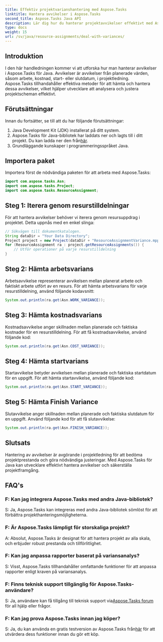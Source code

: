 ```yaml
---
title: Effektiv projektvarianshantering med Aspose.Tasks
linktitle: Hantera avvikelser i Aspose.Tasks
second_title: Aspose.Tasks Java API
description: Lär dig hur du hanterar projektavvikelser effektivt med Aspose.Tasks för Java. Hantera arbets-, kostnads-, start- och slutavvikelser utan ansträngning.
type: docs
weight: 15
url: /sv/java/resource-assignments/deal-with-variances/
---
```

## Introduktion
I den här handledningen kommer vi att utforska hur man hanterar avvikelser i Aspose.Tasks för Java. Avvikelser är avvikelser från planerade värden, såsom arbete, kostnad, start- eller slutdatum, i projektledning. Aspose.Tasks tillhandahåller effektiva metoder för att hämta och hantera dessa avvikelser, vilket hjälper utvecklare att analysera och justera projektscheman effektivt.
## Förutsättningar
Innan du fortsätter, se till att du har följande förutsättningar:
1. Java Development Kit (JDK) installerat på ditt system.
2.  Aspose.Tasks för Java-bibliotek har laddats ner och lagts till i ditt projekt. Du kan ladda ner den från[här](https://releases.aspose.com/tasks/java/).
3. Grundläggande kunskaper i programmeringsspråket Java.
## Importera paket
Importera först de nödvändiga paketen för att arbeta med Aspose.Tasks:
```java
import com.aspose.tasks.Asn;
import com.aspose.tasks.Project;
import com.aspose.tasks.ResourceAssignment;

```
## Steg 1: Iterera genom resurstilldelningar
För att hantera avvikelser behöver vi iterera genom resursuppdrag i projektet. Detta uppnås med en enkel slinga:
```java
// Sökvägen till dokumentkatalogen.
String dataDir = "Your Data Directory";
Project project = new Project(dataDir + "ResourceAssignmentVariance.mpp");
for (ResourceAssignment ra : project.getResourceAssignments()) {
    // Utför operationer på varje resurstilldelning
}
```
## Steg 2: Hämta arbetsvarians
Arbetsavvikelse representerar avvikelsen mellan planerat arbete och faktiskt arbete utfört av en resurs. För att hämta arbetsvarians för varje resurstilldelning, använd följande kodavsnitt:
```java
System.out.println(ra.get(Asn.WORK_VARIANCE));
```
## Steg 3: Hämta kostnadsvarians
Kostnadsavvikelse anger skillnaden mellan planerade och faktiska kostnader för en resurstilldelning. För att få kostnadsavvikelse, använd följande kod:
```java
System.out.println(ra.get(Asn.COST_VARIANCE));
```
## Steg 4: Hämta startvarians
Startavvikelse betyder avvikelsen mellan planerade och faktiska startdatum för en uppgift. För att hämta startavvikelse, använd följande kod:
```java
System.out.println(ra.get(Asn.START_VARIANCE));
```
## Steg 5: Hämta Finish Variance
Slutavvikelse anger skillnaden mellan planerade och faktiska slutdatum för en uppgift. Använd följande kod för att få slutavvikelse:
```java
System.out.println(ra.get(Asn.FINISH_VARIANCE));
```
## Slutsats
Hantering av avvikelser är avgörande i projektledning för att bedöma projektprestanda och göra nödvändiga justeringar. Med Aspose.Tasks för Java kan utvecklare effektivt hantera avvikelser och säkerställa projektframgång.
## FAQ's
### F: Kan jag integrera Aspose.Tasks med andra Java-bibliotek?
S: Ja, Aspose.Tasks kan integreras med andra Java-bibliotek sömlöst för att förbättra projekthanteringsmöjligheterna.
### F: Är Aspose.Tasks lämpligt för storskaliga projekt?
A: Absolut, Aspose.Tasks är designat för att hantera projekt av alla skala, och erbjuder robust prestanda och tillförlitlighet.
### F: Kan jag anpassa rapporter baserat på variansanalys?
S: Visst, Aspose.Tasks tillhandahåller omfattande funktioner för att anpassa rapporter enligt kraven på variansanalys.
### F: Finns teknisk support tillgänglig för Aspose.Tasks-användare?
 S: Ja, användare kan få tillgång till teknisk support via[Aspose.Tasks forum](https://forum.aspose.com/c/tasks/15) för all hjälp eller frågor.
### F: Kan jag prova Aspose.Tasks innan jag köper?
 S: Ja, du kan använda en gratis testversion av Aspose.Tasks från[här](https://releases.aspose.com/) för att utvärdera dess funktioner innan du gör ett köp.
